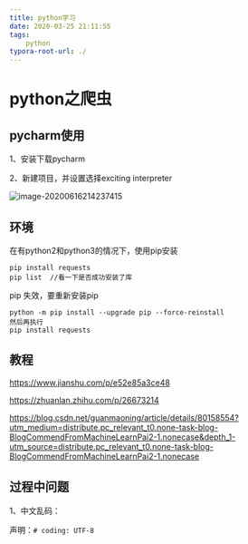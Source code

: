 ```yaml
---
title: python学习
date: 2020-03-25 21:11:55
tags:
	python
typora-root-url: ./
---
```


# python之爬虫

## pycharm使用

1、安装下载pycharm

2、新建项目，并设置选择exciting interpreter

![image-20200616214237415](/blog.github.io/images/image-20200616214237415.png)

## 环境

在有python2和python3的情况下，使用pip安装

````shell
pip install requests
pip list  //看一下是否成功安装了库
````

pip 失效，要重新安装pip

````shell
python -m pip install --upgrade pip --force-reinstall
然后再执行
pip install requests
````

## 教程

https://www.jianshu.com/p/e52e85a3ce48

https://zhuanlan.zhihu.com/p/26673214

https://blog.csdn.net/guanmaoning/article/details/80158554?utm_medium=distribute.pc_relevant_t0.none-task-blog-BlogCommendFromMachineLearnPai2-1.nonecase&depth_1-utm_source=distribute.pc_relevant_t0.none-task-blog-BlogCommendFromMachineLearnPai2-1.nonecase

## 过程中问题

1、中文乱码：

声明：`# coding: UTF-8`

